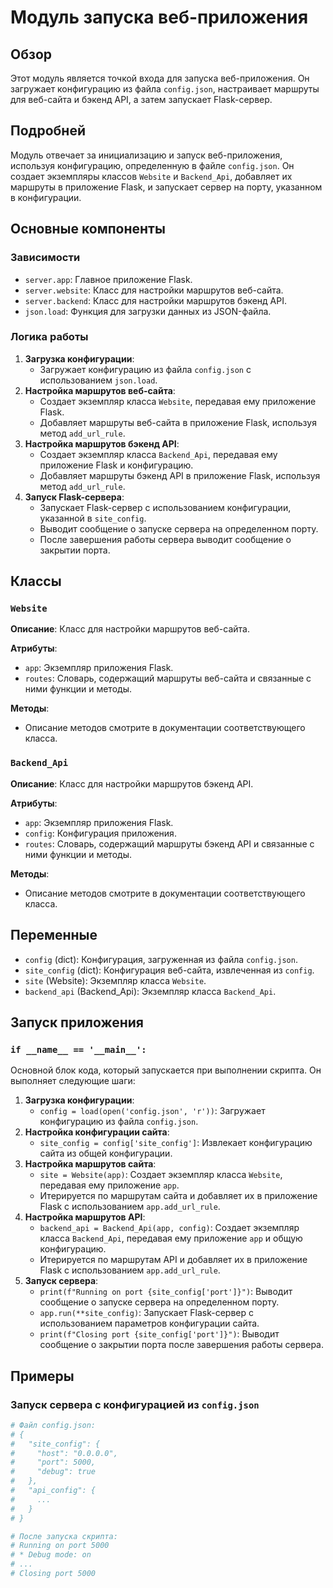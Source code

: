 # Модуль запуска веб-приложения

## Обзор

Этот модуль является точкой входа для запуска веб-приложения. Он загружает конфигурацию из файла `config.json`, настраивает маршруты для веб-сайта и бэкенд API, а затем запускает Flask-сервер.

## Подробней

Модуль отвечает за инициализацию и запуск веб-приложения, используя конфигурацию, определенную в файле `config.json`. Он создает экземпляры классов `Website` и `Backend_Api`, добавляет их маршруты в приложение Flask, и запускает сервер на порту, указанном в конфигурации.

## Основные компоненты

### Зависимости

- `server.app`: Главное приложение Flask.
- `server.website`: Класс для настройки маршрутов веб-сайта.
- `server.backend`: Класс для настройки маршрутов бэкенд API.
- `json.load`: Функция для загрузки данных из JSON-файла.

### Логика работы

1. **Загрузка конфигурации**:
   - Загружает конфигурацию из файла `config.json` с использованием `json.load`.
2. **Настройка маршрутов веб-сайта**:
   - Создает экземпляр класса `Website`, передавая ему приложение Flask.
   - Добавляет маршруты веб-сайта в приложение Flask, используя метод `add_url_rule`.
3. **Настройка маршрутов бэкенд API**:
   - Создает экземпляр класса `Backend_Api`, передавая ему приложение Flask и конфигурацию.
   - Добавляет маршруты бэкенд API в приложение Flask, используя метод `add_url_rule`.
4. **Запуск Flask-сервера**:
   - Запускает Flask-сервер с использованием конфигурации, указанной в `site_config`.
   - Выводит сообщение о запуске сервера на определенном порту.
   - После завершения работы сервера выводит сообщение о закрытии порта.

## Классы

### `Website`

**Описание**: Класс для настройки маршрутов веб-сайта.

**Атрибуты**:

- `app`: Экземпляр приложения Flask.
- `routes`: Словарь, содержащий маршруты веб-сайта и связанные с ними функции и методы.

**Методы**:

- Описание методов смотрите в документации соответствующего класса.

### `Backend_Api`

**Описание**: Класс для настройки маршрутов бэкенд API.

**Атрибуты**:

- `app`: Экземпляр приложения Flask.
- `config`: Конфигурация приложения.
- `routes`: Словарь, содержащий маршруты бэкенд API и связанные с ними функции и методы.

**Методы**:

- Описание методов смотрите в документации соответствующего класса.

## Переменные

- `config` (dict): Конфигурация, загруженная из файла `config.json`.
- `site_config` (dict): Конфигурация веб-сайта, извлеченная из `config`.
- `site` (Website): Экземпляр класса `Website`.
- `backend_api` (Backend_Api): Экземпляр класса `Backend_Api`.

## Запуск приложения

### `if __name__ == '__main__':`

Основной блок кода, который запускается при выполнении скрипта. Он выполняет следующие шаги:

1. **Загрузка конфигурации**:
   - `config = load(open('config.json', 'r'))`: Загружает конфигурацию из файла `config.json`.
2. **Настройка конфигурации сайта**:
   - `site_config = config['site_config']`: Извлекает конфигурацию сайта из общей конфигурации.
3. **Настройка маршрутов сайта**:
   - `site = Website(app)`: Создает экземпляр класса `Website`, передавая ему приложение `app`.
   - Итерируется по маршрутам сайта и добавляет их в приложение Flask с использованием `app.add_url_rule`.
4. **Настройка маршрутов API**:
   - `backend_api = Backend_Api(app, config)`: Создает экземпляр класса `Backend_Api`, передавая ему приложение `app` и общую конфигурацию.
   - Итерируется по маршрутам API и добавляет их в приложение Flask с использованием `app.add_url_rule`.
5. **Запуск сервера**:
   - `print(f"Running on port {site_config['port']}")`: Выводит сообщение о запуске сервера на определенном порту.
   - `app.run(**site_config)`: Запускает Flask-сервер с использованием параметров конфигурации сайта.
   - `print(f"Closing port {site_config['port']}")`: Выводит сообщение о закрытии порта после завершения работы сервера.

## Примеры

### Запуск сервера с конфигурацией из `config.json`

```python
# Файл config.json:
# {
#   "site_config": {
#     "host": "0.0.0.0",
#     "port": 5000,
#     "debug": true
#   },
#   "api_config": {
#     ...
#   }
# }

# После запуска скрипта:
# Running on port 5000
# * Debug mode: on
# ...
# Closing port 5000